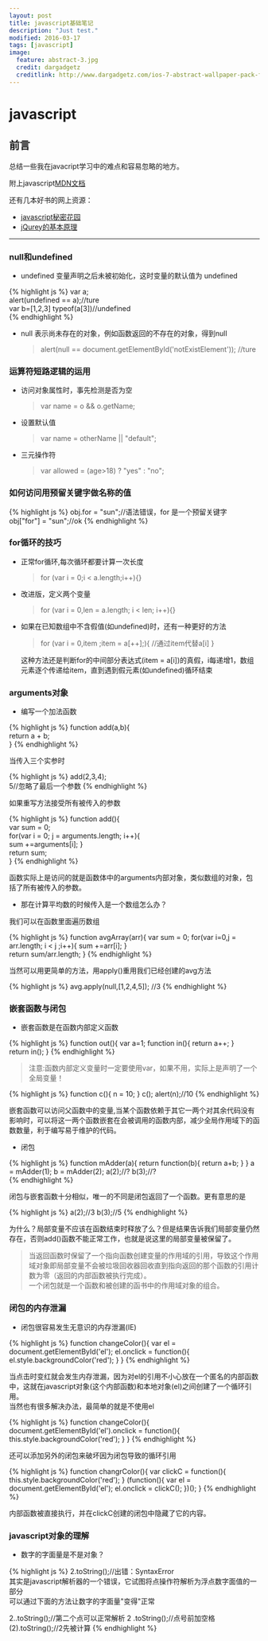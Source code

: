 ```yaml
---
layout: post
title: javascript基础笔记
description: "Just test."
modified: 2016-03-17
tags: [javascript]
image:
  feature: abstract-3.jpg
  credit: dargadgetz
  creditlink: http://www.dargadgetz.com/ios-7-abstract-wallpaper-pack-for-iphone-5-and-ipod-touch-retina/
---
```

# javascript
## 前言  
总结一些我在javacript学习中的难点和容易忽略的地方。
 
附上javascript[MDN文档](https://developer.mozilla.org/zh-CN/docs/Web/JavaScript)  

还有几本好书的网上资源：
  
- [javascript秘密花园](http://bonsaiden.github.io/JavaScript-Garden/zh/)  
- [jQurey的基本原理](http://docs.huihoo.com/jquery/jquery-fundamentals/zh-cn/index.html) 

 - - -

### null和undefined  
- undefined 变量声明之后未被初始化，这时变量的默认值为 undefined 

{% highlight js %}
var a;  
alert(undefined == a);//ture  
var b=[1,2,3]
typeof(a[3])//undefined  
{% endhighlight %}
 
- null 表示尚未存在的对象，例如函数返回的不存在的对象，得到null  
	
	>alert(null == document.getElementById('notExistElement'));  //ture  

### 运算符短路逻辑的运用
- 访问对象属性时，事先检测是否为空
	>var name = o && o.getName;
- 设置默认值
	>var name = otherName || "default";
- 三元操作符
	>var allowed = (age>18) ? "yes" : "no";

### 如何访问用预留关键字做名称的值

{% highlight js %}
obj.for = "sun";//语法错误，for 是一个预留关键字
obj["for"] = "sun";//ok
{% endhighlight %}

### for循环的技巧
- 正常for循环,每次循环都要计算一次长度
	>for (var i = 0;i < a.length;i++){}
- 改进版，定义两个变量

	>for (var i = 0,len = a.length; i < len; i++){}

- 如果在已知数组中不含假值(如undefined)时，还有一种更好的方法

	>for (var i = 0,item ;item = a[++];){  //通过item代替a[i]  }  
	
     这种方法还是判断for的中间部分表达式(item = a[i])的真假，i每递增1，数组元素逐个传递给item，直到遇到假元素(如undefined)循环结束
     
### arguments对象

- 编写一个加法函数

{% highlight js %}
function add(a,b){  
	return a + b;  
}
{% endhighlight %}
	
当传入三个实参时

{% highlight js %}
add(2,3,4);  
5//忽略了最后一个参数
{% endhighlight %}
	
如果重写方法接受所有被传入的参数

{% highlight js %}
function add(){  
	var sum = 0;  
	for(var i = 0; j = arguments.length; i++){  
	sum +=arguments[i];
	}  
	return sum;  
}
{% endhighlight %}

函数实际上是访问的就是函数体中的arguments内部对象，类似数组的对象，包括了所有被传入的参数。

- 那在计算平均数的时候传入是一个数组怎么办？
  
我们可以在函数里面遍历数组

{% highlight js %}
function avgArray(arr){
	var sum = 0;
	for(var i=0,j = arr.length; i < j ;i++){
		sum +=arr[i];
	}	
	return sum/arr.length;
}
{% endhighlight %} 

当然可以用更简单的方法，用apply()重用我们已经创建的avg方法

{% highlight js %}
avg.apply(null,[1,2,4,5]);
//3
{% endhighlight %}
  
### 嵌套函数与闭包  
    
- 嵌套函数是在函数内部定义函数
		
{% highlight js %}
function out(){
	var a=1;
	function in(){
		return a++;
	}		
	return in();
}
{% endhighlight %}
 

>注意:函数内部定义变量时一定要使用var，如果不用，实际上是声明了一个全局变量！

{% highlight js %}
function c(){
	n = 10;
}
c();
alert(n);//10
{% endhighlight %}

嵌套函数可以访问父函数中的变量,当某个函数依赖于其它一两个对其余代码没有影响时，可以将这一两个函数嵌套在会被调用的函数内部，减少全局作用域下的函数数量，利于编写易于维护的代码。
	
- 闭包

{% highlight js %}
function mAdder(a){
	return function(b){
		return a+b;
	}
}
a = mAdder(1);
b = mAdder(2);
a(2);//?
b(3);//?  
{% endhighlight %}

闭包与嵌套函数十分相似，唯一的不同是闭包返回了一个函数。更有意思的是

{% highlight js %}
a(2);//3
b(3);//5
{% endhighlight %}
	
为什么？局部变量不应该在函数结束时释放了么？但是结果告诉我们局部变量仍然存在，否则add()函数不能正常工作，也就是说这里的局部变量被保留了。

>当返回函数时保留了一个指向函数创建变量的作用域的引用，导致这个作用域对象即局部变量不会被垃圾回收器回收直到指向返回的那个函数的引用计数为零（返回的内部函数被执行完成）。  
>一个闭包就是一个函数和被创建的函书中的作用域对象的组合。

### 闭包的内存泄漏  
- 闭包很容易发生无意识的内存泄漏(IE)
	
{% highlight js %}
function changeColor(){
	var el = document.getElementById('el');
	el.onclick = function(){
		el.style.backgroundColor('red');
	}
}
{% endhighlight %}

当点击时变红就会发生内存泄漏，因为对el的引用不小心放在一个匿名的内部函数中，这就在javascript对象(这个内部函数)和本地对象(el)之间创建了一个循环引用。  
当然也有很多解决办法，最简单的就是不使用el

{% highlight js %}
function changeColor(){
	document.getElementById('el').onclick = function(){
		this.style.backgroundColor('red');
	}
}
{% endhighlight %}

还可以添加另外的闭包来破坏因为闭包导致的循环引用 

{% highlight js %}
function changrColor(){
	var clickC = function(){
		this.style.backgroundColor('red');
	}
	(function(){
		var el = document.getElementById('el');
		el.onclick = clickC();
	})();
}
{% endhighlight %}

内部函数被直接执行，并在clickC创建的闭包中隐藏了它的内容。

### javascript对象的理解

- 数字的字面量是不是对象？

{% highlight js %}
2.toString();//出错：SyntaxError    
其实是javascript解析器的一个错误，它试图将点操作符解析为浮点数字面值的一部分  
可以通过下面的方法让数字的字面量"变得"正常

2..toString();//第二个点可以正常解析
2 .toString();//点号前加空格
(2).toString();//2先被计算
{% endhighlight %}
